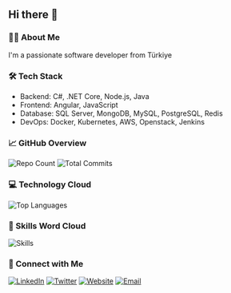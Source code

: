 ## Hi there 👋

<!--
**cemtopkaya/cemtopkaya** is a ✨ _special_ ✨ repository because its `README.md` (this file) appears on your GitHub profile.

Here are some ideas to get you started:

- 🔭 I’m currently working on ...
- 🌱 I’m currently learning ...
- 👯 I’m looking to collaborate on ...
- 🤔 I’m looking for help with ...
- 💬 Ask me about ...
- 📫 How to reach me: ...
- 😄 Pronouns: ...
- ⚡ Fun fact: ...
-->
### 👨‍💻 About Me
I'm a passionate software developer from Türkiye

### 🛠 Tech Stack
- Backend: C#, .NET Core, Node.js, Java
- Frontend: Angular, JavaScript
- Database: SQL Server, MongoDB, MySQL, PostgreSQL, Redis
- DevOps: Docker, Kubernetes, AWS, Openstack, Jenkins
### 📈 GitHub Overview
![Repo Count](https://img.shields.io/badge/dynamic/json?color=success&label=Public%20Repos&query=public_repos&url=https%3A%2F%2Fapi.github.com%2Fusers%2Fcemtopkaya)
![Total Commits](https://img.shields.io/badge/dynamic/json?color=blue&label=Total%20Commits&query=total_commits&url=https%3A%2F%2Fapi.github.com%2Fusers%2Fcemtopkaya)

### 💻 Technology Cloud
![Top Languages](https://github-readme-stats.vercel.app/api/top-langs/?username=cemtopkaya&layout=compact&theme=radical)

### 🔧 Skills Word Cloud
![Skills](https://skillicons.dev/icons?i=cs,dotnet,java,nodejs,php,angular,javascript,docker,kubernetes,mongodb,mysql,postgresql,git,jenkins,nginx,proxysql,aws,ubuntu,ruby,openstack,terraform,ansible,rabbitmq,redis)

### 🔗 Connect with Me
[![LinkedIn](https://img.shields.io/badge/LinkedIn-0077B5?style=flat&logo=linkedin&logoColor=white)](https://linkedin.com/in/cemtopkaya)
[![Twitter](https://img.shields.io/badge/Twitter-1DA1F2?style=flat&logo=twitter&logoColor=white)](https://twitter.com/cemtopkaya)
[![Website](https://img.shields.io/badge/Website-000000?style=flat&logo=About.me&logoColor=white)](https://cemtopkaya.com)
[![Email](https://img.shields.io/badge/Email-D14836?style=flat&logo=gmail&logoColor=white)](mailto:ben@cemtopkaya.com)
